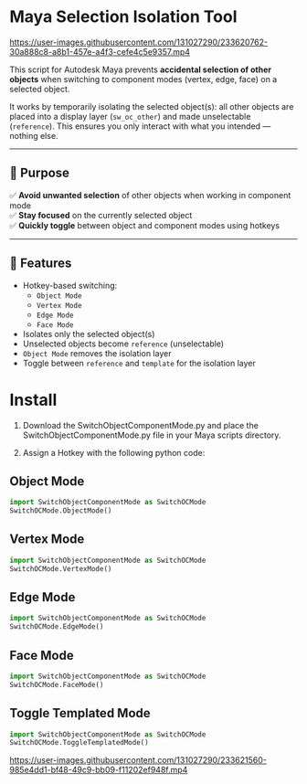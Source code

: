 # Maya Selection Isolation Tool

https://user-images.githubusercontent.com/131027290/233620762-30a888c8-a8b1-457e-a4f3-cefe4c5e9357.mp4

This script for Autodesk Maya prevents **accidental selection of other objects** when switching to component modes (vertex, edge, face) on a selected object.

It works by temporarily isolating the selected object(s): all other objects are placed into a display layer (`sw_oc_other`) and made unselectable (`reference`). This ensures you only interact with what you intended — nothing else.

---

## 🔑 Purpose

✅ **Avoid unwanted selection** of other objects when working in component mode  
✅ **Stay focused** on the currently selected object  
✅ **Quickly toggle** between object and component modes using hotkeys

---

## 🧩 Features

- Hotkey-based switching:
  - `Object Mode`
  - `Vertex Mode`
  - `Edge Mode`
  - `Face Mode`
- Isolates only the selected object(s)
- Unselected objects become `reference` (unselectable)
- `Object Mode` removes the isolation layer
- Toggle between `reference` and `template` for the isolation layer


# Install

1. Download the SwitchObjectComponentMode.py and place the SwitchObjectComponentMode.py file in your Maya scripts directory.

2. Assign a Hotkey with the following python code:

## Object Mode
```python
import SwitchObjectComponentMode as SwitchOCMode
SwitchOCMode.ObjectMode()
```
## Vertex Mode
```python
import SwitchObjectComponentMode as SwitchOCMode
SwitchOCMode.VertexMode()
```
## Edge Mode
```python
import SwitchObjectComponentMode as SwitchOCMode
SwitchOCMode.EdgeMode()
```
## Face Mode
```python
import SwitchObjectComponentMode as SwitchOCMode
SwitchOCMode.FaceMode()
```

## Toggle Templated Mode
```python
import SwitchObjectComponentMode as SwitchOCMode
SwitchOCMode.ToggleTemplatedMode()
```

https://user-images.githubusercontent.com/131027290/233621560-985e4dd1-bf48-49c9-bb09-f11202ef948f.mp4
